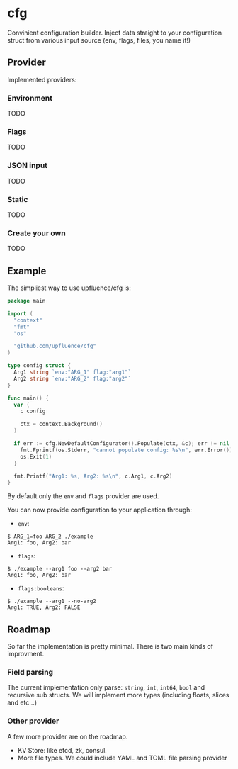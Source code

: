 # cfg

Convinient configuration builder. Inject data straight to your
configuration struct from various input source (env, flags, files, you
name it!)

## Provider

Implemented providers:

### Environment

TODO

### Flags

TODO

### JSON input

TODO

### Static

TODO

### Create your own

TODO


## Example

The simpliest way to use upfluence/cfg is:

```go
package main

import (
  "context"
  "fmt"
  "os"

  "github.com/upfluence/cfg"
)

type config struct {
  Arg1 string `env:"ARG_1" flag:"arg1"`
  Arg2 string `env:"ARG_2" flag:"arg2"`
}

func main() {
  var (
    c config

    ctx = context.Background()
  )

  if err := cfg.NewDefaultConfigurator().Populate(ctx, &c); err != nil {
    fmt.Fprintf(os.Stderr, "cannot populate config: %s\n", err.Error())
    os.Exit(1)
  }

  fmt.Printf("Arg1: %s, Arg2: %s\n", c.Arg1, c.Arg2)
}
```

By default only the `env` and `flags` provider are used.

You can now provide configuration to your application through:

* `env`:

```
$ ARG_1=foo ARG_2 ./example
Arg1: foo, Arg2: bar
```

* `flags`:

```
$ ./example --arg1 foo --arg2 bar
Arg1: foo, Arg2: bar
```

* `flags:booleans`:

```
$ ./example --arg1 --no-arg2
Arg1: TRUE, Arg2: FALSE
```

## Roadmap

So far the implementation is pretty minimal. There is two main
kinds of improvment.

### Field parsing

The current implementation only parse: `string`, `int`, `int64`, `bool`
and recursive sub structs. We will implement more types (including floats,
slices and etc...)

### Other provider

A few more provider are on the roadmap.

* KV Store: like etcd, zk, consul.
* More file types. We could include YAML and TOML file parsing provider
